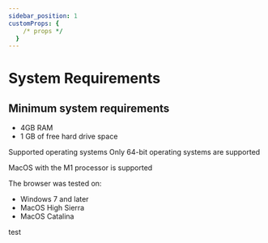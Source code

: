 ```yaml
---
sidebar_position: 1
customProps: {
    /* props */
  }
---
```


# System Requirements

## Minimum system requirements
- 4GB RAM
- 1 GB of free hard drive space

Supported operating systems
Only 64-bit operating systems are supported

MacOS with the M1 processor is supported

The browser was tested on:

- Windows 7 and later
- MacOS High Sierra
- MacOS Catalina

test
